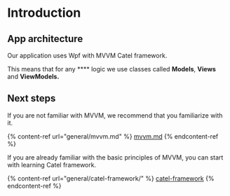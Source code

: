 # Introduction

## App architecture

Our application uses Wpf with MVVM Catel framework.

This means that for any **** logic we use classes called **Models**, **Views** and **ViewModels.**

## Next steps

If you are not familiar with MVVM, we recommend that you familiarize with it.

{% content-ref url="general/mvvm.md" %}
[mvvm.md](general/mvvm.md)
{% endcontent-ref %}

If you are already familiar with the basic principles of MVVM, you can start with learning Catel framework.

{% content-ref url="general/catel-framework/" %}
[catel-framework](general/catel-framework/)
{% endcontent-ref %}
